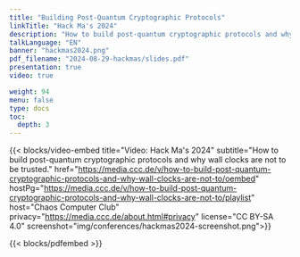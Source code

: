 ```yaml
---
title: "Building Post-Quantum Cryptographic Protocols"
linkTitle: "Hack Ma's 2024"
description: "How to build post-quantum cryptographic protocols and why wall clocks are not to be trusted."
talkLanguage: "EN"
banner: "hackmas2024.png"
pdf_filename: "2024-08-29-hackmas/slides.pdf"
presentation: true
video: true

weight: 94
menu: false
type: docs
toc:
  depth: 3
---
```



{{< blocks/video-embed title="Video: Hack Ma's 2024" subtitle="How to build post-quantum cryptographic protocols and why wall clocks are not to be trusted." href="https://media.ccc.de/v/how-to-build-post-quantum-cryptographic-protocols-and-why-wall-clocks-are-not-to/oembed" hostPg="https://media.ccc.de/v/how-to-build-post-quantum-cryptographic-protocols-and-why-wall-clocks-are-not-to/playlist" host="Chaos Computer Club" privacy="https://media.ccc.de/about.html#privacy" license="CC BY-SA 4.0" screenshot="img/conferences/hackmas2024-screenshot.png">}}

{{< blocks/pdfembed >}}


